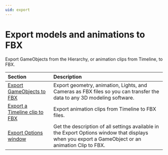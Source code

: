 ```yaml
---
uid: export
---
```


# Export models and animations to FBX

Export GameObjects from the Hierarchy, or animation clips from Timeline, to FBX.

| Section | Description |
| :--- | :--- |
| [Export GameObjects to FBX](export-gameobjects.md) | Export geometry, animation, Lights, and Cameras as FBX files so you can transfer the data to any 3D modeling software. |
| [Export a Timeline clip to FBX](export-timeline-clip.md) | Export animation clips from Timeline to FBX files. |
| [Export Options window](ref-export-options.md) | Get the description of all settings available in the Export Options window that displays when you export a GameObject or an animation Clip to FBX. |
